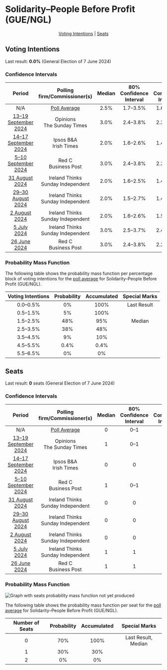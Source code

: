 # Solidarity–People Before Profit (GUE/NGL)

<p align="center"><a href="#voting-intentions">Voting Intentions</a> | <a href="#seats">Seats</a></p>

## Voting Intentions

Last result: **0.0%** (General Election of 7 June 2024)

### Confidence Intervals

| Period     | Polling firm/Commissioner(s) | Median | 80% Confidence Interval | 90% Confidence Interval | 95% Confidence Interval | 99% Confidence Interval |
|:----------:|:----------------:|:-----------:|:-----------------------:|:-----------------------:|:-----------------------:|:-----------------------:|
| N/A | [Poll Average](average.html) | 2.5% | 1.7–3.5% | 1.6–3.8% | 1.5–4.0% | 1.3–4.5% |
| [13–19 September 2024](2024-09-19-Opinions.html) | Opinions <br> The Sunday Times | 3.0% | 2.4–3.8% | 2.2–4.1% | 2.1–4.3% | 1.9–4.7% |
| [14–17 September 2024](2024-09-17-IpsosBA.html) | Ipsos B&A <br> Irish Times | 2.0% | 1.6–2.6% | 1.4–2.8% | 1.3–3.0% | 1.2–3.3% |
| [5–10 September 2024](2024-09-10-RedC.html) | Red C <br> Business Post | 3.0% | 2.4–3.8% | 2.2–4.0% | 2.1–4.2% | 1.8–4.7% |
| [31 August 2024](2024-08-31-IrelandThinks.html) | Ireland Thinks <br> Sunday Independent | 2.0% | 1.6–2.5% | 1.4–2.7% | 1.4–2.8% | 1.2–3.1% |
| [29–30 August 2024](2024-08-30-IrelandThinks.html) | Ireland Thinks <br> Sunday Independent | 2.0% | 1.5–2.7% | 1.4–3.0% | 1.3–3.1% | 1.1–3.5% |
| [2 August 2024](2024-08-02-IrelandThinks.html) | Ireland Thinks <br> Sunday Independent | 2.0% | 1.6–2.6% | 1.5–2.8% | 1.4–2.9% | 1.2–3.2% |
| [5 July 2024](2024-07-05-IrelandThinks.html) | Ireland Thinks <br> Sunday Independent | 3.0% | 2.5–3.7% | 2.4–3.9% | 2.2–4.0% | 2.0–4.4% |
| [26 June 2024](2024-06-26-RedC.html) | Red C <br> Business Post | 3.0% | 2.4–3.8% | 2.2–4.1% | 2.1–4.3% | 1.9–4.7% |

### Probability Mass Function

The following table shows the probability mass function per percentage block of voting intentions for the [poll average](average.html) for Solidarity–People Before Profit (GUE/NGL).

| Voting Intentions | Probability | Accumulated | Special Marks |
|:-----------------:|:-----------:|:-----------:|:-------------:|
| 0.0–0.5% | 0% | 100% | Last Result |
| 0.5–1.5% | 5% | 100% |  |
| 1.5–2.5% | 48% | 95% | Median |
| 2.5–3.5% | 38% | 48% |  |
| 3.5–4.5% | 9% | 10% |  |
| 4.5–5.5% | 0.4% | 0.4% |  |
| 5.5–6.5% | 0% | 0% |  |


## Seats

Last result: **0** seats (General Election of 7 June 2024)

### Confidence Intervals

| Period     | Polling firm/Commissioner(s) | Median | 80% Confidence Interval | 90% Confidence Interval | 95% Confidence Interval | 99% Confidence Interval |
|:----------:|:----------------:|:------:|:-----------------------:|:-----------------------:|:-----------------------:|:-----------------------:|
| N/A | [Poll Average](average.html) | 0 | 0–1 | 0–1 | 0–1 | 0–1 |
| [13–19 September 2024](2024-09-19-Opinions.html) | Opinions <br> The Sunday Times | 1 | 0–1 | 0–1 | 0–1 | 0–1 |
| [14–17 September 2024](2024-09-17-IpsosBA.html) | Ipsos B&A <br> Irish Times | 0 | 0 | 0 | 0 | 0 |
| [5–10 September 2024](2024-09-10-RedC.html) | Red C <br> Business Post | 1 | 0–1 | 0–1 | 0–1 | 0–1 |
| [31 August 2024](2024-08-31-IrelandThinks.html) | Ireland Thinks <br> Sunday Independent | 0 | 0 | 0 | 0 | 0–1 |
| [29–30 August 2024](2024-08-30-IrelandThinks.html) | Ireland Thinks <br> Sunday Independent | 0 | 0 | 0 | 0 | 0–1 |
| [2 August 2024](2024-08-02-IrelandThinks.html) | Ireland Thinks <br> Sunday Independent | 0 | 0 | 0 | 0 | 0–1 |
| [5 July 2024](2024-07-05-IrelandThinks.html) | Ireland Thinks <br> Sunday Independent | 1 | 1 | 1 | 0–1 | 0–1 |
| [26 June 2024](2024-06-26-RedC.html) | Red C <br> Business Post | 1 | 1 | 0–1 | 0–1 | 0–1 |

### Probability Mass Function

![Graph with seats probability mass function not yet produced](average-seats-pmf-solidarity–peoplebeforeprofitguengl.png "Seats Probability Mass Function")

The following table shows the probability mass function per seat for the [poll average](average.html) for Solidarity–People Before Profit (GUE/NGL).

| Number of Seats | Probability | Accumulated | Special Marks |
|:---------------:|:-----------:|:-----------:|:-------------:|
| 0 | 70% | 100% | Last Result, Median |
| 1 | 30% | 30% |  |
| 2 | 0% | 0% |  |


